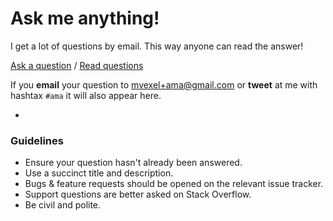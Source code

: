 # Ask me anything!

I get a lot of questions by email. This way anyone can read the answer!

[Ask a question](../../issues/new) / [Read questions](../../issues?q=is%3Aissue+is%3Aclosed)

If you **email** your question to mvexel+ama@gmail.com or **tweet** at me with hashtax `#ama` it will also appear here.

-

### Guidelines

- Ensure your question hasn't already been answered.
- Use a succinct title and description.
- Bugs & feature requests should be opened on the relevant issue tracker.
- Support questions are better asked on Stack Overflow.
- Be civil and polite.
